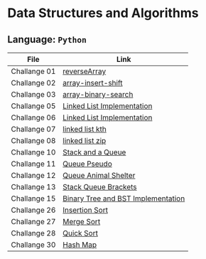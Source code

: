 # Data Structures and Algorithms

## Language: `Python`

| File      | Link |
| ----------- | ----------- |
| Challange 01  | [reverseArray](reverseArray.md)|
| Challange 02  | [array-insert-shift](array-insert-shift/README.md)|
| Challange 03  | [array-binary-search](array-binary-search/README.md)|
| Challange 05  | [Linked List Implementation](linked_list/linked_list.md)|
| Challange 06  | [Linked List Implementation](linked_list/linked_list.md)|
| Challange 07  | [linked list kth](linked_list/linked-list-kth.md)|
| Challange 08  | [linked list zip](linked_list/linked-list-zip.md)|
| Challange 10  | [Stack and a Queue](stack_and_queue/stack_queue.md)|
| Challange 11  | [Queue Pseudo](stack_and_queue/stack-queue-pseudo.md)|
| Challange 12  | [Queue Animal Shelter](stack_and_queue/stack-queue-animal-shelter.md)|
| Challange 13  | [Stack Queue Brackets](stack_and_queue/stack-queue-brackets.md)|
| Challange 15  | [Binary Tree and BST Implementation](trees/trees.md)|
| Challange 26  | [Insertion Sort](insertion_sort/README.md)|
| Challange 27  | [Merge Sort](merge_sort/README.md)|
| Challange 28  | [Quick Sort](quick_sort/README.md)|
| Challange 30  | [Hash Map](hashmap/README.md)|


